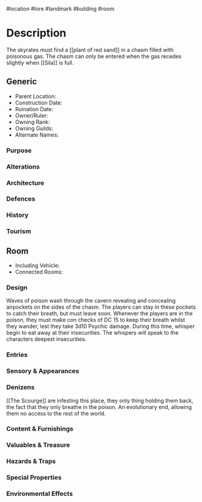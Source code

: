 #location #lore #landmark #building #room
# Description
The skyrates must find a [[plant of red sand]] in a chasm filled with poisonous gas.
The chasm can only be entered when the gas recedes slightly when [[Sila]] is full.
## Generic
- Parent Location:
- Construction Date:
- Ruination Date:
- Owner/Ruler:
- Owning Rank:
- Owning Guilds:
- Alternate Names:

### Purpose

### Alterations

### Architecture

### Defences

### History

### Tourism

## Room
- Including Vehicle:
- Connected Rooms:

### Design
Waves of poison wash through the cavern revealing and concealing airpockets on the sides of the chasm. The players can stay in these pockets to catch their breath, but must leave soon.
Whenever the players are in the poison, they must make con checks of DC 15 to keep their breath whilst they wander, lest they take 3d10 Psychic damage. During this time, whisper begin to eat away at their insecurities. The whispers will speak to the characters deepest insecurities.

### Entries

### Sensory & Appearances

### Denizens
[[The Scourge]] are infesting this place, they only thing holding them back, the fact that they only breathe in the poison. An evolutionary end, allowing them no access to the rest of the world.

### Content & Furnishings

### Valuables & Treasure

### Hazards & Traps

### Special Properties

### Environmental Effects

